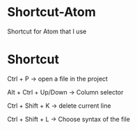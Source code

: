 # Shortcut-Atom
Shortcut for Atom that I use 

# Shortcut

Ctrl + P  -> open a file in the project

Alt + Ctrl + Up/Down -> Column selector

Ctrl + Shift + K -> delete current line

Ctrl + Shift + L -> Choose syntax of the file
